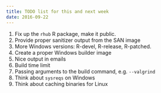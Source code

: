 ```yaml
---
title: TODO list for this and next week
date: 2016-09-22
---
```


1. Fix up the `rhub` R package, make it public.
2. Provide proper sanitizer output from the SAN image
3. More Windows versions: R-devel, R-release, R-patched.
4. Create a proper Windows builder image
5. Nice output in emails
6. Build time limit
7. Passing arguments to the build command, e.g. `--valgrind`
8. Think about `sysreqs` on Windows
9. Think about caching binaries for Linux
